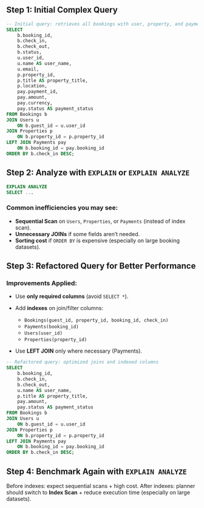 

## **Step 1: Initial Complex Query**

```sql
-- Initial query: retrieves all bookings with user, property, and payment details
SELECT 
    b.booking_id,
    b.check_in,
    b.check_out,
    b.status,
    u.user_id,
    u.name AS user_name,
    u.email,
    p.property_id,
    p.title AS property_title,
    p.location,
    pay.payment_id,
    pay.amount,
    pay.currency,
    pay.status AS payment_status
FROM Bookings b
JOIN Users u 
    ON b.guest_id = u.user_id
JOIN Properties p 
    ON b.property_id = p.property_id
LEFT JOIN Payments pay 
    ON b.booking_id = pay.booking_id
ORDER BY b.check_in DESC;
```


## **Step 2: Analyze with `EXPLAIN` or `EXPLAIN ANALYZE`**

```sql
EXPLAIN ANALYZE
SELECT ...
```

### Common inefficiencies you may see:

* **Sequential Scan** on `Users`, `Properties`, or `Payments` (instead of index scan).
* **Unnecessary JOINs** if some fields aren’t needed.
* **Sorting cost** if `ORDER BY` is expensive (especially on large booking datasets).


## **Step 3: Refactored Query for Better Performance**

### Improvements Applied:

* Use **only required columns** (avoid `SELECT *`).
* Add **indexes** on join/filter columns:

  * `Bookings(guest_id, property_id, booking_id, check_in)`
  * `Payments(booking_id)`
  * `Users(user_id)`
  * `Properties(property_id)`
* Use **LEFT JOIN** only where necessary (Payments).

```sql
-- Refactored query: optimized joins and indexed columns
SELECT 
    b.booking_id,
    b.check_in,
    b.check_out,
    u.name AS user_name,
    p.title AS property_title,
    pay.amount,
    pay.status AS payment_status
FROM Bookings b
JOIN Users u 
    ON b.guest_id = u.user_id
JOIN Properties p 
    ON b.property_id = p.property_id
LEFT JOIN Payments pay 
    ON b.booking_id = pay.booking_id
ORDER BY b.check_in DESC;
```


## **Step 4: Benchmark Again with `EXPLAIN ANALYZE`**

Before indexes: expect sequential scans + high cost.
After indexes: planner should switch to **Index Scan** + reduce execution time (especially on large datasets).
